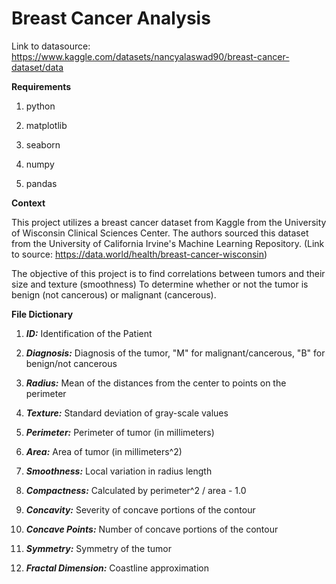 # Breast Cancer Analysis 

Link to datasource: https://www.kaggle.com/datasets/nancyalaswad90/breast-cancer-dataset/data

**Requirements**

1. python 

2. matplotlib

3. seaborn

4. numpy

5. pandas

**Context**

This project utilizes a breast cancer dataset from Kaggle from the University of Wisconsin Clinical Sciences
Center. The authors sourced this dataset from the University of California Irvine's Machine Learning Repository. (Link to source: https://data.world/health/breast-cancer-wisconsin)

The objective of this project is to find correlations between tumors and their size and texture (smoothness) 
 To determine whether or not the tumor is benign (not cancerous) or malignant (cancerous). 

**File Dictionary**

1. ***ID:*** Identification of the Patient 

2. ***Diagnosis:*** Diagnosis of the tumor, "M" for malignant/cancerous, "B" for benign/not cancerous

3. ***Radius:*** Mean of the distances from the center to points on the perimeter

4. ***Texture:*** Standard deviation of gray-scale values

5. ***Perimeter:*** Perimeter of tumor (in millimeters)

6. ***Area:*** Area of tumor (in millimeters^2)

7. ***Smoothness:*** Local variation in radius length

8. ***Compactness:*** Calculated by perimeter^2 / area - 1.0

9. ***Concavity:*** Severity of concave portions of the contour

10. ***Concave Points:*** Number of concave portions of the contour

11. ***Symmetry:*** Symmetry of the tumor

12. ***Fractal Dimension:*** Coastline approximation

